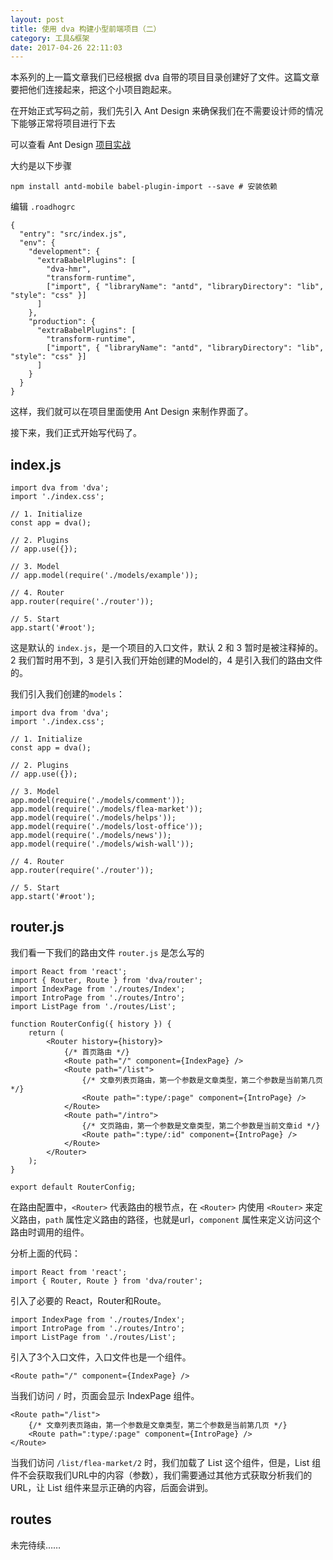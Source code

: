 ```yaml
---
layout: post
title: 使用 dva 构建小型前端项目（二）
category: 工具&框架
date: 2017-04-26 22:11:03
---
```


本系列的上一篇文章我们已经根据 dva 自带的项目目录创建好了文件。这篇文章要把他们连接起来，把这个小项目跑起来。

在开始正式写码之前，我们先引入 Ant Design 来确保我们在不需要设计师的情况下能够正常将项目进行下去

可以查看 Ant Design [项目实战](https://mobile.ant.design/docs/react/practical-projects-cn)


大约是以下步骤


```
npm install antd-mobile babel-plugin-import --save # 安装依赖
```


编辑 `.roadhogrc`

```
{
  "entry": "src/index.js",
  "env": {
    "development": {
      "extraBabelPlugins": [
        "dva-hmr",
        "transform-runtime",
        ["import", { "libraryName": "antd", "libraryDirectory": "lib", "style": "css" }]
      ]
    },
    "production": {
      "extraBabelPlugins": [
        "transform-runtime",
        ["import", { "libraryName": "antd", "libraryDirectory": "lib", "style": "css" }]
      ]
    }
  }
}
```

这样，我们就可以在项目里面使用 Ant Design 来制作界面了。


接下来，我们正式开始写代码了。

## index.js

```
import dva from 'dva';
import './index.css';

// 1. Initialize
const app = dva();

// 2. Plugins
// app.use({});

// 3. Model
// app.model(require('./models/example'));

// 4. Router
app.router(require('./router'));

// 5. Start
app.start('#root');
```

这是默认的 `index.js`，是一个项目的入口文件，默认 2 和 3 暂时是被注释掉的。2 我们暂时用不到，3 是引入我们开始创建的Model的，4 是引入我们的路由文件的。

我们引入我们创建的`models`：

```
import dva from 'dva';
import './index.css';

// 1. Initialize
const app = dva();

// 2. Plugins
// app.use({});

// 3. Model
app.model(require('./models/comment'));
app.model(require('./models/flea-market'));
app.model(require('./models/helps'));
app.model(require('./models/lost-office'));
app.model(require('./models/news'));
app.model(require('./models/wish-wall'));

// 4. Router
app.router(require('./router'));

// 5. Start
app.start('#root');
```

## router.js

我们看一下我们的路由文件 `router.js` 是怎么写的

```
import React from 'react';
import { Router, Route } from 'dva/router';
import IndexPage from './routes/Index';
import IntroPage from './routes/Intro';
import ListPage from './routes/List';

function RouterConfig({ history }) {
    return (
        <Router history={history}>
            {/* 首页路由 */}
            <Route path="/" component={IndexPage} />
            <Route path="/list">
                {/* 文章列表页路由，第一个参数是文章类型，第二个参数是当前第几页 */}
                <Route path=":type/:page" component={IntroPage} />
            </Route>
            <Route path="/intro">
                {/* 文页路由，第一个参数是文章类型，第二个参数是当前文章id */}
                <Route path=":type/:id" component={IntroPage} />
            </Route>
        </Router>
    );
}

export default RouterConfig;
```

在路由配置中，`<Router>` 代表路由的根节点，在 `<Router>` 内使用 `<Router>` 来定义路由，`path` 属性定义路由的路径，也就是url，`component` 属性来定义访问这个路由时调用的组件。

分析上面的代码：

```
import React from 'react';
import { Router, Route } from 'dva/router';
```
引入了必要的 React，Router和Route。

```
import IndexPage from './routes/Index';
import IntroPage from './routes/Intro';
import ListPage from './routes/List';
```
引入了3个入口文件，入口文件也是一个组件。

```
<Route path="/" component={IndexPage} />
```

当我们访问 `/` 时，页面会显示 IndexPage 组件。

```
<Route path="/list">
    {/* 文章列表页路由，第一个参数是文章类型，第二个参数是当前第几页 */}
    <Route path=":type/:page" component={IntroPage} />
</Route>
```

当我们访问 `/list/flea-market/2` 时，我们加载了 List 这个组件，但是，List 组件不会获取我们URL中的内容（参数），我们需要通过其他方式获取分析我们的URL，让 List 组件来显示正确的内容，后面会讲到。

## routes


未完待续……










